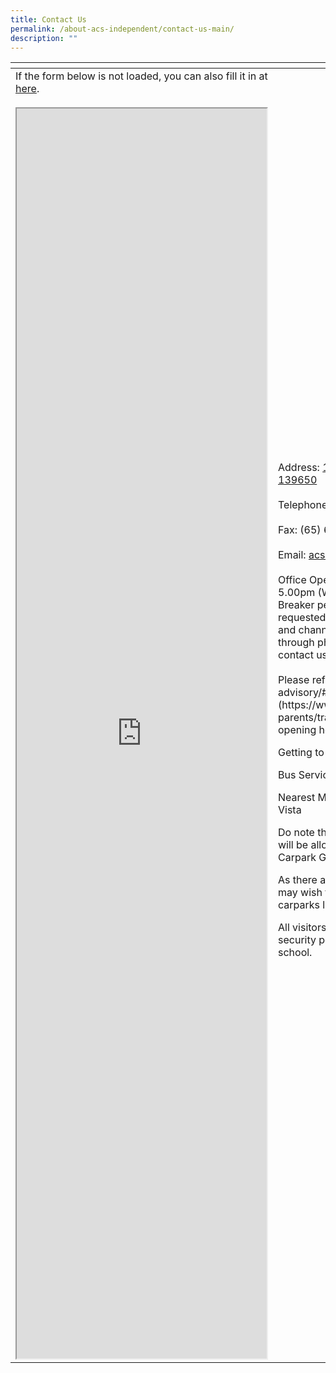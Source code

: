 ```yaml
---
title: Contact Us
permalink: /about-acs-independent/contact-us-main/
description: ""
---
```

<table>
<thead>
  <tr>
    <th></th>
    <th></th>
  </tr>
</thead>
<tbody>
  <tr>
    <td>If the form below is not loaded, you can also fill it in at <a href="https://form.gov.sg/5d09f4ede6ca2a00111f25ac" >here</a>.<br><br><iframe id="iframe" style="width: 400px; height: 2000px;" src="https://form.gov.sg/5d09f4ede6ca2a00111f25ac"></iframe></td>
    <td>Address: <a href="https://goo.gl/maps/9FUTabVfPKR2">121 Dover Road, Singapore 139650</a><br><br>Telephone: (65) 6773 1633<br><br>Fax: (65) 6773 1433<br><br>Email: <a href="mailto:acsindep@acsindep.edu.sg" target="_blank">acsindep@acsindep.edu.sg</a><br><br>
Office Opening Hours : 8.00am to 5.00pm (Weekdays). During this Circuit Breaker period, all visitors are requested to defer non-essential visits and channel any general queries through phone (6773 1633) or the contact us form.<br><br>Please refer to [/for-parents/traffic-advisory/#gate](https://www.acsindep.moe.edu.sg/for-parents/traffic-advisory/#gate) for gate opening hours.

Getting to ACS (Independent)

Bus Services: 33, 74, 166, 196

Nearest MRT Station: Dover, Buona Vista

Do note that only registered vehicles will be allowed to park in Visitors Carpark G within the school compound.

As there are limited carpark lots, visitors may wish to use the multi-storey carparks located opposite the school.

All visitors are required to register at the security post before entering the school.</td>
  </tr>
</tbody>
</table>